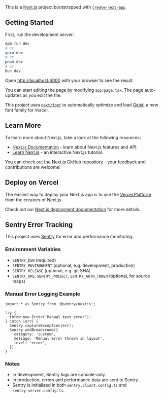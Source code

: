 This is a [Next.js](https://nextjs.org) project bootstrapped with [`create-next-app`](https://nextjs.org/docs/app/api-reference/cli/create-next-app).

## Getting Started

First, run the development server:

```bash
npm run dev
# or
yarn dev
# or
pnpm dev
# or
bun dev
```

Open [http://localhost:4000](http://localhost:4000) with your browser to see the result.

You can start editing the page by modifying `app/page.tsx`. The page auto-updates as you edit the file.

This project uses [`next/font`](https://nextjs.org/docs/app/building-your-application/optimizing/fonts) to automatically optimize and load [Geist](https://vercel.com/font), a new font family for Vercel.

## Learn More

To learn more about Next.js, take a look at the following resources:

- [Next.js Documentation](https://nextjs.org/docs) - learn about Next.js features and API.
- [Learn Next.js](https://nextjs.org/learn) - an interactive Next.js tutorial.

You can check out [the Next.js GitHub repository](https://github.com/vercel/next.js) - your feedback and contributions are welcome!

## Deploy on Vercel

The easiest way to deploy your Next.js app is to use the [Vercel Platform](https://vercel.com/new?utm_medium=default-template&filter=next.js&utm_source=create-next-app&utm_campaign=create-next-app-readme) from the creators of Next.js.

Check out our [Next.js deployment documentation](https://nextjs.org/docs/app/building-your-application/deploying) for more details.

## Sentry Error Tracking

This project uses [Sentry](https://sentry.io/) for error and performance monitoring.

### Environment Variables

- `SENTRY_DSN` (required)
- `SENTRY_ENVIRONMENT` (optional, e.g. development, production)
- `SENTRY_RELEASE` (optional, e.g. git SHA)
- `SENTRY_ORG`, `SENTRY_PROJECT`, `SENTRY_AUTH_TOKEN` (optional, for source maps)

### Manual Error Logging Example

```
import * as Sentry from '@sentry/nextjs';

try {
  throw new Error('Manual test error');
} catch (err) {
  Sentry.captureException(err);
  Sentry.addBreadcrumb({
    category: 'custom',
    message: 'Manual error thrown in layout',
    level: 'error',
  });
}
```

### Notes

- In development, Sentry logs are console-only.
- In production, errors and performance data are sent to Sentry.
- Sentry is initialized in both `sentry.client.config.ts` and `sentry.server.config.ts`.
